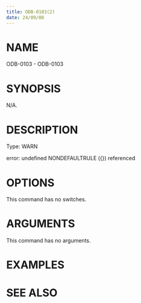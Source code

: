 ```yaml
---
title: ODB-0103(2)
date: 24/09/08
---
```


# NAME

ODB-0103 - ODB-0103

# SYNOPSIS

N/A.

# DESCRIPTION

Type: WARN

error: undefined NONDEFAULTRULE ({}) referenced

# OPTIONS

This command has no switches.

# ARGUMENTS

This command has no arguments.

# EXAMPLES

# SEE ALSO
